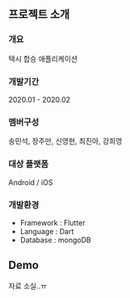 ## 프로젝트 소개
### 개요
택시 합승 애플리케이션
### 개발기간
2020.01 - 2020.02
### 멤버구성
송민석, 장주만, 신영현, 최진아, 강희영
### 대상 플랫폼
Android / iOS
### 개발환경
* Framework : Flutter
* Language : Dart
* Database : mongoDB
## Demo
자료 소실..ㅠ

